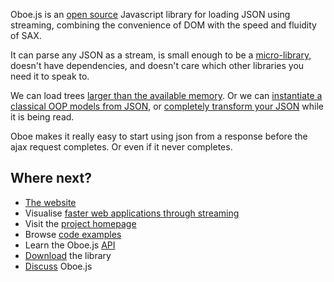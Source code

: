 Oboe.js is an [open source](LICENCE) Javascript library
for loading JSON using streaming, combining the convenience of DOM with
the speed and fluidity of SAX.

It can parse any JSON as a stream, is small enough to be a [micro-library](http://microjs.com/#),
doesn't have dependencies, and doesn't care which other libraries you need it to speak to.

We can load trees [larger than the available memory](http://oboejs.com/examples#loading-json-trees-larger-than-the-available-ram).
Or we can [instantiate a classical OOP models from JSON](http://oboejs.com/examples#demarshalling-json-to-an-oop-model),
or [completely transform your JSON](http://oboejs.com/examples#transforming-json-while-it-is-streaming) while it is being read.

Oboe makes it really easy to start using json from a response before the ajax request completes.
Or even if it never completes.

Where next?
-----------

- [The website](http://oboejs.com)
- Visualise [faster web applications through streaming](http://oboejs.com/why)
- Visit the [project homepage](http://oboejs.com)
- Browse [code examples](http://oboejs.com/examples)
- Learn the Oboe.js [API](http://oboejs.com/api)
- [Download](http://oboejs.com/download) the library
- [Discuss](http://oboejs.com/discuss) Oboe.js
